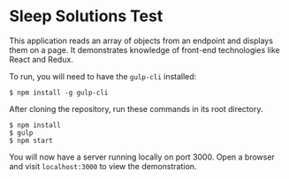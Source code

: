 Sleep Solutions Test
====================

This application reads an array of objects from an endpoint and displays them on a page. It demonstrates knowledge of front-end technologies like React and Redux.

To run, you will need to have the `gulp-cli` installed:

    $ npm install -g gulp-cli

After cloning the repository, run these commands in its root directory.

    $ npm install
    $ gulp
    $ npm start

You will now have a server running locally on port 3000. Open a browser and visit `localhost:3000` to view the demonstration.
